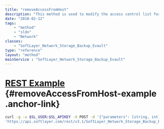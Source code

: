 ```yaml
---
title: "removeAccessFromHost"
description: "This method is used to modify the access control list for this Storage volume.  The [[SoftLayer_Hardware|SoftLayer_Virtual_Guest|SoftLayer_Network_Subnet|SoftLayer_Network_Subnet_IpAddress]] objects which have been allowed access to this storage will be listed in the [[allowedHardware|allowedVirtualGuests|allowedSubnets|allowedIpAddresses]] property of this storage volume. "
date: "2018-02-12"
tags:
    - "method"
    - "sldn"
    - "Network"
classes:
    - "SoftLayer_Network_Storage_Backup_Evault"
type: "reference"
layout: "method"
mainService : "SoftLayer_Network_Storage_Backup_Evault"
---
```


# [REST Example](#removeAccessFromHost-example) <a href="/article/rest/"><i class="fas fa-question"></i></a> {#removeAccessFromHost-example .anchor-link} 
```bash
curl -g -u $SL_USER:$SL_APIKEY -X POST -d '{"parameters": [string, int]}' \
'https://api.softlayer.com/rest/v3.1/SoftLayer_Network_Storage_Backup_Evault/{SoftLayer_Network_Storage_Backup_EvaultID}/removeAccessFromHost'
```
